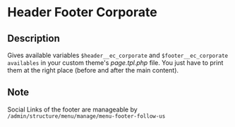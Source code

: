 # Header Footer Corporate

## Description

Gives available variables `$header__ec_corporate` and `$footer__ec_corporate availables` in your custom theme's *page.tpl.php* file.
You just have to print them at the right place (before and after the main content).

## Note
Social Links of the footer are manageable by `/admin/structure/menu/manage/menu-footer-follow-us`
